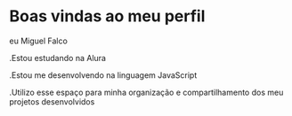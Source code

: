 # Boas vindas ao meu perfil

eu Miguel Falco

.Estou estudando na Alura

.Estou me desenvolvendo na linguagem JavaScript

.Utilizo esse espaço para minha organização e compartilhamento dos meu projetos desenvolvidos
